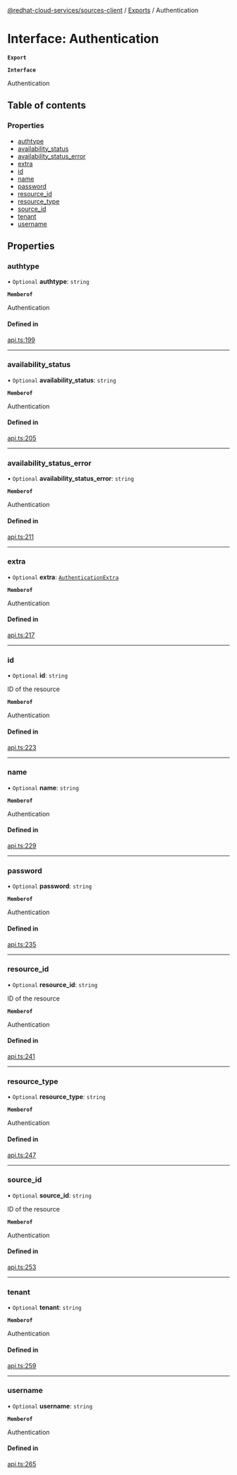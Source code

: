[@redhat-cloud-services/sources-client](../README.md) / [Exports](../modules.md) / Authentication

# Interface: Authentication

**`Export`**

**`Interface`**

Authentication

## Table of contents

### Properties

- [authtype](Authentication.md#authtype)
- [availability\_status](Authentication.md#availability_status)
- [availability\_status\_error](Authentication.md#availability_status_error)
- [extra](Authentication.md#extra)
- [id](Authentication.md#id)
- [name](Authentication.md#name)
- [password](Authentication.md#password)
- [resource\_id](Authentication.md#resource_id)
- [resource\_type](Authentication.md#resource_type)
- [source\_id](Authentication.md#source_id)
- [tenant](Authentication.md#tenant)
- [username](Authentication.md#username)

## Properties

### authtype

• `Optional` **authtype**: `string`

**`Memberof`**

Authentication

#### Defined in

[api.ts:199](https://github.com/RedHatInsights/javascript-clients/blob/master/packages/sources/api.ts#L199)

___

### availability\_status

• `Optional` **availability\_status**: `string`

**`Memberof`**

Authentication

#### Defined in

[api.ts:205](https://github.com/RedHatInsights/javascript-clients/blob/master/packages/sources/api.ts#L205)

___

### availability\_status\_error

• `Optional` **availability\_status\_error**: `string`

**`Memberof`**

Authentication

#### Defined in

[api.ts:211](https://github.com/RedHatInsights/javascript-clients/blob/master/packages/sources/api.ts#L211)

___

### extra

• `Optional` **extra**: [`AuthenticationExtra`](AuthenticationExtra.md)

**`Memberof`**

Authentication

#### Defined in

[api.ts:217](https://github.com/RedHatInsights/javascript-clients/blob/master/packages/sources/api.ts#L217)

___

### id

• `Optional` **id**: `string`

ID of the resource

**`Memberof`**

Authentication

#### Defined in

[api.ts:223](https://github.com/RedHatInsights/javascript-clients/blob/master/packages/sources/api.ts#L223)

___

### name

• `Optional` **name**: `string`

**`Memberof`**

Authentication

#### Defined in

[api.ts:229](https://github.com/RedHatInsights/javascript-clients/blob/master/packages/sources/api.ts#L229)

___

### password

• `Optional` **password**: `string`

**`Memberof`**

Authentication

#### Defined in

[api.ts:235](https://github.com/RedHatInsights/javascript-clients/blob/master/packages/sources/api.ts#L235)

___

### resource\_id

• `Optional` **resource\_id**: `string`

ID of the resource

**`Memberof`**

Authentication

#### Defined in

[api.ts:241](https://github.com/RedHatInsights/javascript-clients/blob/master/packages/sources/api.ts#L241)

___

### resource\_type

• `Optional` **resource\_type**: `string`

**`Memberof`**

Authentication

#### Defined in

[api.ts:247](https://github.com/RedHatInsights/javascript-clients/blob/master/packages/sources/api.ts#L247)

___

### source\_id

• `Optional` **source\_id**: `string`

ID of the resource

**`Memberof`**

Authentication

#### Defined in

[api.ts:253](https://github.com/RedHatInsights/javascript-clients/blob/master/packages/sources/api.ts#L253)

___

### tenant

• `Optional` **tenant**: `string`

**`Memberof`**

Authentication

#### Defined in

[api.ts:259](https://github.com/RedHatInsights/javascript-clients/blob/master/packages/sources/api.ts#L259)

___

### username

• `Optional` **username**: `string`

**`Memberof`**

Authentication

#### Defined in

[api.ts:265](https://github.com/RedHatInsights/javascript-clients/blob/master/packages/sources/api.ts#L265)
